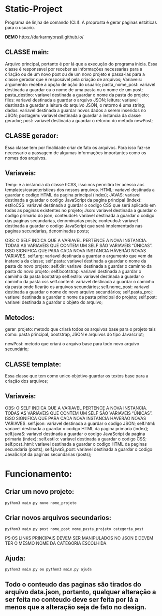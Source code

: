 # Static-Project

Programa de linjha de comando (CLI). A proprosta é gerar paginas estáticas para o usuario.

**DEMO** https://darkarmybrasil.github.io/
## CLASSE main:

Arquivo principal, portanto é por lá que a execução do programa inicia.
Essa classe é responsavel por receber as informações necessarias para a criação ou de um novo post ou de um novo projeto e passa-las para a classe gerador que é resposável pela criação de arquivos;
Variaveis:
argumento: recebe a opção de ação do usuario;
pasta_nome_post: variavel destinada a guardar ou o nome de uma pasta ou o nome de um post;
pasta_destino: variavel destinada a guardar o nome da pasta do projeto; 
files:  variavel destinada a guardar o arquivo JSON;
leitura:  variavel destinada a guardar a leitura do arquivo JSON, o retorno é uma string;
dados: variavel destinada a guardar novos dados a serem inseridos no JSON; 
postagem:  variavel destinada a guardar a instancia da classe gerador;
post:  variavel destinada a guardar o retorno do metodo newPost;
	
## CLASSE gerador:

Essa classe tem por finalidade criar de fato os arquivos. Para isso faz-se necessario a passagem de algumas informações importantes como os nomes dos arquivos.
## Variaveis:
Temp: é a instancia da classe hCSS, isso nos permitira ter acesso aos templates/caracteristicas dos nossos arquivos. 
HTML: variavel destinada a guardar o codigo HTML da pagina principal (index);
JAVAS: variavel destinada a guardar o codigo JavaScript da pagina principal (index): 
estiloCSS: variavel destinada a guardar o codigo CSS que será aplicado em todas as paginas existentes no projeto;
Json: variavel destinada a guardar o codigo primario do json;
conteudoH: variavel destinada a guardar o codigo das paginas secundarias,  denominadas posts;
conteudoJ: variavel destinada a guardar o codigo JavaScript que será implementado nas paginas secundarias, denominadas posts;

OBS: O SELF INDICA QUE A VARIAVEL PERTENCE A NOVA INSTANCIA. TODAS AS VARIAVEIS QUE CONTEM UM SELF SÃO VARIAVEIS “ÚNICAS”. ISSO SIGNIFICA QUE PARA CADA NOVA INSTANCIA HÁVERÃO NOVAS VARIAVES.
self.arg: variavel destinada a guardar o  argumento que vem da instancia da classe;
self.pasta: variavel destinada a guardar o nome da pasta do novo projeto;
self.dir: variavel destinada a guardar o caminho da pasta do novo projeto;
self.bootstrap: variavel destinada a guardar o caminho da pasta bootstrap
self.estilo: variavel destinada a guardar o caminho da pasta css
self.content:  variavel destinada a guardar o caminho da pasta onde ficarão os arquivos secundários;
self.nome_post:  variavel destinada a guardar o nome do novo arquivo secundários;
self.pasta_proj:  variavel destinada a guardar o nome da pasta principal do projeto;
self.post:  variavel destinada a guardar o objeto do arquivo;


## Metodos:
gerar_projeto: metodo que criará todos os arquivos base para o projeto tais como: pasta principal, bootstrap, JSON e arquivos do tipo Javascript;

newPost: metodo que criará o arquivo base para todo novo arquivo secundário;

## CLASSE template:

Essa classe que tem como unico objetivo guardar os textos base para a criação dos arquivos;
## Variaveis:
OBS: O SELF INDICA QUE A VARIAVEL PERTENCE A NOVA INSTANCIA. TODAS AS VARIAVEIS QUE CONTEM UM SELF SÃO VARIAVEIS “ÚNICAS”. ISSO SIGNIFICA QUE PARA CADA NOVA INSTANCIA HÁVERÃO NOVAS VARIAVES.
self.json:  variavel destinada a guardar o codigo JSON;
self.html: variavel destinada a guardar o codigo HTML da pagina primaria (index);
self.javaS: variavel destinada a guardar o codigo JavaScript da pagina primaria (index);
self.estilo: variavel destinada a guardar o codigo CSS;
self.post_html: variavel destinada a guardar o codigo HTML da paginas secundaria (posts);
self.javaS_post: variavel destinada a guardar o codigo JavaScript da paginas secundarias (posts);



# Funcionamento: 
## Criar um novo projeto:
```
python3 main.py novo nome_projeto
```
## Criar novos arquivos secundarios:
```
python3 main.py post nome_post nome_pasta_projeto categoria_post
```
PS:OS LINKS PRINCIPAIS DEVEM SER MANIPULADOS NO JSON E DEVEM TER O MESMO NOME DA CATEGORIA ESCOLHIDA
## Ajuda:
```
python3 main.py ou python3 main.py ajuda
```
## Todo o conteudo das paginas são tirados do arquivo data.json, portanto, qualquer alteração a ser feita no conteudo deve ser feita por lá a menos que a alteração seja de fato no design.

